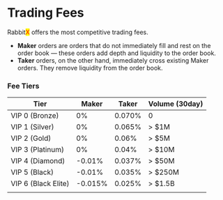 # Trading Fees

Rabbit<mark style="color:red;">X</mark> offers the most competitive trading fees.

* **Maker** orders are orders that do not immediately fill and rest on the order book — these orders add depth and liquidity to the order book.
* **Taker** orders, on the other hand, immediately cross existing Maker orders. They remove liquidity from the order book.

### Fee Tiers

| Tier                | Maker   | Taker  | Volume (30day) |
| ------------------- | ------- | ------ | -------------- |
| VIP 0 (Bronze)      | 0%      | 0.070% | 0              |
| VIP 1 (Silver)      | 0%      | 0.065% | > $1M          |
| VIP 2 (Gold)        | 0%      | 0.06%  | > $5M          |
| VIP 3 (Platinum)    | 0%      | 0.04%  | > $10M         |
| VIP 4 (Diamond)     | -0.01%  | 0.037% | > $50M         |
| VIP 5 (Black)       | -0.01%  | 0.035% | > $250M        |
| VIP 6 (Black Elite) | -0.015% | 0.025% | > $1.5B        |
|                     |         |        |                |

